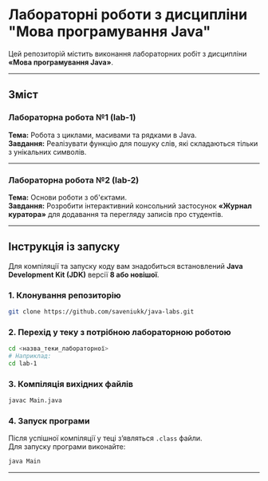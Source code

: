 # Лабораторні роботи з дисципліни "Мова програмування Java"

Цей репозиторій містить виконання лабораторних робіт з дисципліни **«Мова програмування Java»**.

---

## Зміст

### **Лабораторна робота №1 (lab-1)**
**Тема:** Робота з циклами, масивами та рядками в Java.  
**Завдання:** Реалізувати функцію для пошуку слів, які складаються тільки з унікальних символів.

---

### **Лабораторна робота №2 (lab-2)**
**Тема:** Основи роботи з об'єктами.  
**Завдання:** Розробити інтерактивний консольний застосунок **«Журнал куратора»** для додавання та перегляду записів про студентів.

---

## Інструкція із запуску

Для компіляції та запуску коду вам знадобиться встановлений **Java Development Kit (JDK)** версії **8 або новішої**.

### 1. Клонування репозиторію
```bash
git clone https://github.com/saveniukk/java-labs.git
```

### 2. Перехід у теку з потрібною лабораторною роботою
```bash
cd <назва_теки_лабораторної>
# Наприклад:
cd lab-1
```

### 3. Компіляція вихідних файлів
```bash
javac Main.java
```

### 4. Запуск програми
Після успішної компіляції у теці з’являться `.class` файли.  
Для запуску програми виконайте:
```bash
java Main
```

---